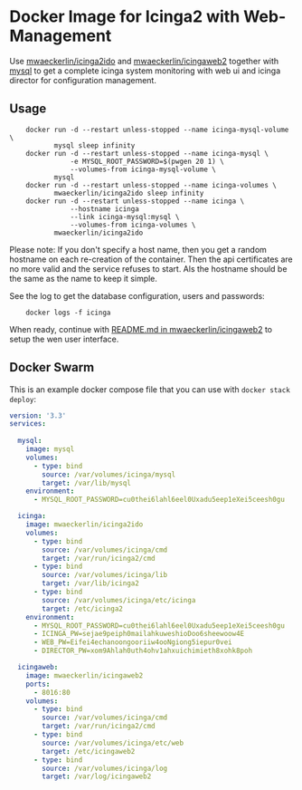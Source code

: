 Docker Image for Icinga2 with Web-Management
============================================

Use [mwaeckerlin/icinga2ido](https://github.com/mwaeckerlin/icinga2ido) and [mwaeckerlin/icingaweb2](https://github.com/mwaeckerlin/icingaweb2) together with [mysql](https://hub.docker.com/r/_/mysql/) to get a complete icinga system monitoring with web ui and icinga director for configuration management.

Usage
-----

        docker run -d --restart unless-stopped --name icinga-mysql-volume \
               mysql sleep infinity
        docker run -d --restart unless-stopped --name icinga-mysql \
                   -e MYSQL_ROOT_PASSWORD=$(pwgen 20 1) \
                   --volumes-from icinga-mysql-volume \
               mysql
        docker run -d --restart unless-stopped --name icinga-volumes \
               mwaeckerlin/icinga2ido sleep infinity
        docker run -d --restart unless-stopped --name icinga \
                   --hostname icinga
                   --link icinga-mysql:mysql \
                   --volumes-from icinga-volumes \
               mwaeckerlin/icinga2ido

Please note: If you don't specify a host name, then you get a random hostname on each re-creation of the container. Then the api certificates are no more valid and the service refuses to start. Als the hostname should be the same as the name to keep it simple.

See the log to get the database configuration, users and passwords:

        docker logs -f icinga

When ready, continue with [README.md in mwaeckerlin/icingaweb2](https://github.com/mwaeckerlin/icingaweb2/blob/master/README.md) to setup the wen user interface.


Docker Swarm
------------

This is an example docker compose file that you can use with `docker stack deploy`:

```yaml
version: '3.3'                                                                               
services:                                                                                    
                                                                                             
  mysql:                                                                                     
    image: mysql                                                                             
    volumes:                                                                                 
      - type: bind                                                                           
        source: /var/volumes/icinga/mysql                                                    
        target: /var/lib/mysql                                                               
    environment:                                                                             
      - MYSQL_ROOT_PASSWORD=cu0thei6lahl6eel0Uxadu5eep1eXei5ceesh0gu

  icinga:
    image: mwaeckerlin/icinga2ido
    volumes:
      - type: bind
        source: /var/volumes/icinga/cmd
        target: /var/run/icinga2/cmd
      - type: bind
        source: /var/volumes/icinga/lib
        target: /var/lib/icinga2
      - type: bind
        source: /var/volumes/icinga/etc/icinga
        target: /etc/icinga2
    environment:
      - MYSQL_ROOT_PASSWORD=cu0thei6lahl6eel0Uxadu5eep1eXei5ceesh0gu
      - ICINGA_PW=sejae9peiph0mailahkuweshioDoo6sheewoow4E
      - WEB_PW=Eifei4echanoongooriiw4ooNgiong5iepur0vei
      - DIRECTOR_PW=xom9Ahlah0uth4ohv1ahxuichimieth8xohk8poh

  icingaweb:
    image: mwaeckerlin/icingaweb2
    ports:
      - 8016:80
    volumes:
      - type: bind
        source: /var/volumes/icinga/cmd
        target: /var/run/icinga2/cmd
      - type: bind
        source: /var/volumes/icinga/etc/web
        target: /etc/icingaweb2
      - type: bind
        source: /var/volumes/icinga/log
        target: /var/log/icingaweb2
```